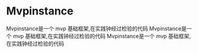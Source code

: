# Mvpinstance
Mvpinstance是一个 mvp 基础框架,在实践钟经过检验的代码
Mvpinstance是一个 mvp 基础框架,在实践钟经过检验的代码
Mvpinstance是一个 mvp 基础框架,在实践钟经过检验的代码
